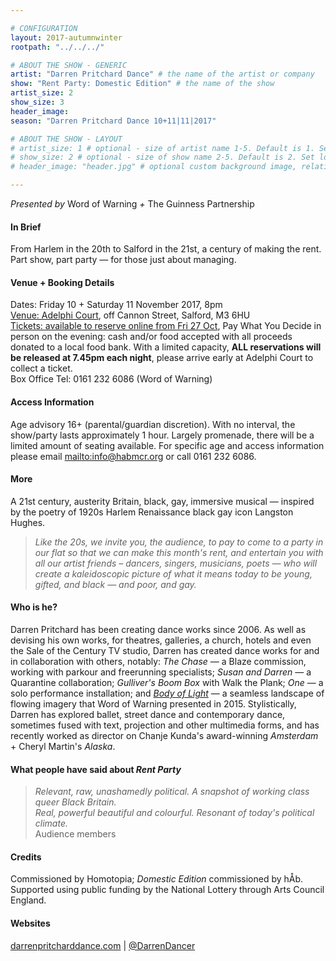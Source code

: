 ```yaml
---

# CONFIGURATION
layout: 2017-autumnwinter
rootpath: "../../../"

# ABOUT THE SHOW - GENERIC
artist: "Darren Pritchard Dance" # the name of the artist or company
show: "Rent Party: Domestic Edition" # the name of the show
artist_size: 2
show_size: 3
header_image:
season: "Darren Pritchard Dance 10+11|11|2017"

# ABOUT THE SHOW - LAYOUT
# artist_size: 1 # optional - size of artist name 1-5. Default is 1. Set longer names to lower values
# show_size: 2 # optional - size of show name 2-5. Default is 2. Set longer names to lower values
# header_image: "header.jpg" # optional custom background image, relative to current page

---
```

*Presented by* Word of Warning *+* The Guinness Partnership
           
#### In Brief     
From Harlem in the 20th to Salford in the 21st, a century of making the rent.<br>Part show, part party — for those just about managing.       
            
#### Venue + Booking Details       
Dates: Friday 10 + Saturday 11 November 2017, 8pm              
<a href="http://www.google.co.uk/maps/place/M3+6HU" target="_blank">Venue: Adelphi Court</a>, off Cannon Street, Salford, M3 6HU          
<a href="http://www.wegottickets.com/wordofwarning" target="_blank">Tickets: available to reserve online from Fri 27 Oct</a>, Pay What You Decide in person on the evening: cash and/or food accepted with all proceeds donated to a local food bank. With a limited capacity, **ALL reservations will be released at 7.45pm each night**, please arrive early at Adelphi Court to collect a ticket.          
Box Office Tel: 0161 232 6086 (Word of Warning)             
              
#### Access Information          
Age advisory 16+ (parental/guardian discretion). With no interval, the show/party lasts approximately 1 hour. Largely promenade, there will be a limited amount of seating available. For specific age and access information please email <mailto:info@habmcr.org> or call 0161 232 6086.          
        
#### More             
A 21st century, austerity Britain, black, gay, immersive musical — inspired by the poetry of 1920s Harlem Renaissance black gay icon Langston Hughes.         
         
>*Like the 20s, we invite you, the audience, to pay to come to a party in our flat so that we can make this month's rent, and entertain you with all our artist friends – dancers, singers, musicians, poets — who will create a kaleidoscopic picture of what it means today to be young, gifted, and black — and poor, and gay.*          
          
#### Who is he?        
Darren Pritchard has been creating dance works since 2006. As well as devising his own works, for theatres, galleries, a church, hotels and even the Sale of the Century TV studio, Darren has created dance works for and in collaboration with others, notably: *The Chase* — a Blaze commission, working with parkour and freerunning specialists; *Susan and Darren* — a Quarantine collaboration; *Gulliver's Boom Box* with Walk the Plank; *One* — a solo performance installation; and [*Body of Light*](/archive/2015-autumnwinter/pritchard) — a seamless landscape of flowing imagery that Word of Warning presented in 2015. Stylistically, Darren has explored ballet, street dance and contemporary dance, sometimes fused with text, projection and other multimedia forms, and has recently worked as director on Chanje Kunda's award-winning *Amsterdam* + Cheryl Martin's *Alaska*.          
          
#### What people have said about *Rent Party*         
>*Relevant, raw, unashamedly political. A snapshot of working class queer Black Britain.<br>Real, powerful beautiful and colourful. Resonant of today's political climate.*<br>Audience members         
        
#### Credits         
Commissioned by Homotopia; *Domestic Edition* commissioned by hÅb.<br>Supported using public funding by the National Lottery through Arts Council England.        
          
#### Websites       
<a href="http://darrenpritcharddance.com" target="_blank">darrenpritcharddance.com</a> | <a href="http://twitter.com/DarrenDancer" target="_blank">@DarrenDancer</a>
